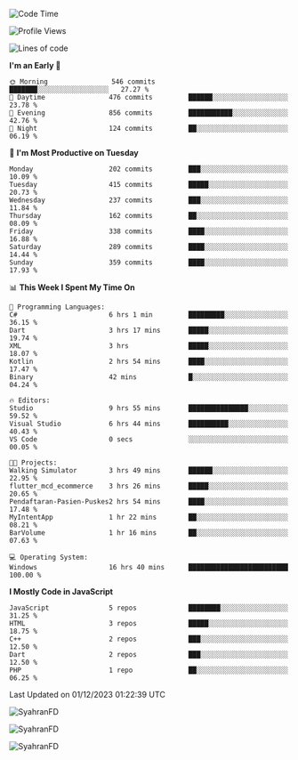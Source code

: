 <!--START_SECTION:waka-->
![Code Time](http://img.shields.io/badge/Code%20Time-76%20hrs%202%20mins-blue)

![Profile Views](http://img.shields.io/badge/Profile%20Views-10-blue)

![Lines of code](https://img.shields.io/badge/From%20Hello%20World%20I%27ve%20Written-418.7%20thousand%20lines%20of%20code-blue)

**I'm an Early 🐤** 

```text
🌞 Morning                546 commits         ███████░░░░░░░░░░░░░░░░░░   27.27 % 
🌆 Daytime                476 commits         ██████░░░░░░░░░░░░░░░░░░░   23.78 % 
🌃 Evening                856 commits         ███████████░░░░░░░░░░░░░░   42.76 % 
🌙 Night                  124 commits         ██░░░░░░░░░░░░░░░░░░░░░░░   06.19 % 
```
📅 **I'm Most Productive on Tuesday** 

```text
Monday                   202 commits         ███░░░░░░░░░░░░░░░░░░░░░░   10.09 % 
Tuesday                  415 commits         █████░░░░░░░░░░░░░░░░░░░░   20.73 % 
Wednesday                237 commits         ███░░░░░░░░░░░░░░░░░░░░░░   11.84 % 
Thursday                 162 commits         ██░░░░░░░░░░░░░░░░░░░░░░░   08.09 % 
Friday                   338 commits         ████░░░░░░░░░░░░░░░░░░░░░   16.88 % 
Saturday                 289 commits         ████░░░░░░░░░░░░░░░░░░░░░   14.44 % 
Sunday                   359 commits         ████░░░░░░░░░░░░░░░░░░░░░   17.93 % 
```


📊 **This Week I Spent My Time On** 

```text
💬 Programming Languages: 
C#                       6 hrs 1 min         █████████░░░░░░░░░░░░░░░░   36.15 % 
Dart                     3 hrs 17 mins       █████░░░░░░░░░░░░░░░░░░░░   19.74 % 
XML                      3 hrs               █████░░░░░░░░░░░░░░░░░░░░   18.07 % 
Kotlin                   2 hrs 54 mins       ████░░░░░░░░░░░░░░░░░░░░░   17.47 % 
Binary                   42 mins             █░░░░░░░░░░░░░░░░░░░░░░░░   04.24 % 

🔥 Editors: 
Studio                   9 hrs 55 mins       ███████████████░░░░░░░░░░   59.52 % 
Visual Studio            6 hrs 44 mins       ██████████░░░░░░░░░░░░░░░   40.43 % 
VS Code                  0 secs              ░░░░░░░░░░░░░░░░░░░░░░░░░   00.05 % 

🐱‍💻 Projects: 
Walking Simulator        3 hrs 49 mins       ██████░░░░░░░░░░░░░░░░░░░   22.95 % 
flutter_mcd_ecommerce    3 hrs 26 mins       █████░░░░░░░░░░░░░░░░░░░░   20.65 % 
Pendaftaran-Pasien-Puskes2 hrs 54 mins       ████░░░░░░░░░░░░░░░░░░░░░   17.48 % 
MyIntentApp              1 hr 22 mins        ██░░░░░░░░░░░░░░░░░░░░░░░   08.21 % 
BarVolume                1 hr 16 mins        ██░░░░░░░░░░░░░░░░░░░░░░░   07.63 % 

💻 Operating System: 
Windows                  16 hrs 40 mins      █████████████████████████   100.00 % 
```

**I Mostly Code in JavaScript** 

```text
JavaScript               5 repos             ████████░░░░░░░░░░░░░░░░░   31.25 % 
HTML                     3 repos             █████░░░░░░░░░░░░░░░░░░░░   18.75 % 
C++                      2 repos             ███░░░░░░░░░░░░░░░░░░░░░░   12.50 % 
Dart                     2 repos             ███░░░░░░░░░░░░░░░░░░░░░░   12.50 % 
PHP                      1 repo              ██░░░░░░░░░░░░░░░░░░░░░░░   06.25 % 
```




 Last Updated on 01/12/2023 01:22:39 UTC
<!--END_SECTION:waka-->

<p align="left">
  <img src="https://github-readme-stats.vercel.app/api/top-langs?username=SyahranFD&layout=donut&hide=C%2B%2B,CMake,css&show_icons=true&locale=en&&theme=blueberry" alt="SyahranFD" />
</p>

<p align="left">
  <img src="https://github-readme-stats.vercel.app/api?username=SyahranFD&show_icons=true&locale=en&theme=blueberry" alt="SyahranFD" />
</p>

<p align="left">
  <img src="https://streak-stats.demolab.com/?user=SyahranFD&theme=blueberry" alt="SyahranFD"/>
</p>
